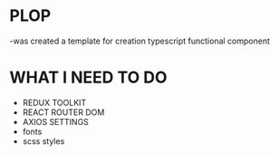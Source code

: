 # PLOP

-was created a template for creation typescript functional component

# WHAT I NEED TO DO

- REDUX TOOLKIT
- REACT ROUTER DOM
- AXIOS SETTINGS
- fonts
- scss styles
